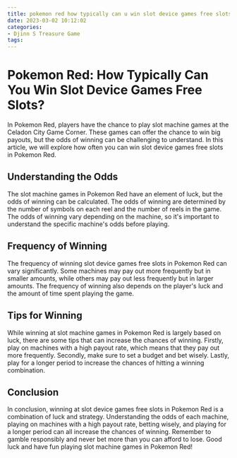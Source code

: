 ```yaml
---
title: pokemon red how typically can u win slot device games free slots
date: 2023-03-02 10:12:02
categories:
- Djinn S Treasure Game
tags:
---
```

# Pokemon Red: How Typically Can You Win Slot Device Games Free Slots?

In Pokemon Red, players have the chance to play slot machine games at the Celadon City Game Corner. These games can offer the chance to win big payouts, but the odds of winning can be challenging to understand. In this article, we will explore how often you can win slot device games free slots in Pokemon Red.

## Understanding the Odds

The slot machine games in Pokemon Red have an element of luck, but the odds of winning can be calculated. The odds of winning are determined by the number of symbols on each reel and the number of reels in the game. The odds of winning vary depending on the machine, so it's important to understand the specific machine's odds before playing.

## Frequency of Winning

The frequency of winning slot device games free slots in Pokemon Red can vary significantly. Some machines may pay out more frequently but in smaller amounts, while others may pay out less frequently but in larger amounts. The frequency of winning also depends on the player's luck and the amount of time spent playing the game.

## Tips for Winning

While winning at slot machine games in Pokemon Red is largely based on luck, there are some tips that can increase the chances of winning. Firstly, play on machines with a high payout rate, which means that they pay out more frequently. Secondly, make sure to set a budget and bet wisely. Lastly, play for a longer period to increase the chances of hitting a winning combination.

## Conclusion

In conclusion, winning at slot device games free slots in Pokemon Red is a combination of luck and strategy. Understanding the odds of each machine, playing on machines with a high payout rate, betting wisely, and playing for a longer period can all increase the chances of winning. Remember to gamble responsibly and never bet more than you can afford to lose. Good luck and have fun playing slot machine games in Pokemon Red!